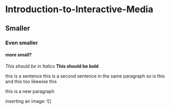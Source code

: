 # Introduction-to-Interactive-Media
## Smaller
### Even smaller
#### more small?

*This should be in Italics*
**This should be bold**

this is a sentence
this is a second sentence in the same paragraph
so is this 
and this too
likewise
this

this is a new paragraph


inserting an image: ![]
